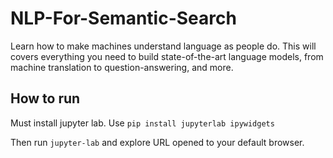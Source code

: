 # NLP-For-Semantic-Search
Learn how to make machines understand language as people do. This will covers everything you need to build state-of-the-art language models, from machine translation to question-answering, and more.

## How to run
Must install jupyter lab. Use `pip install jupyterlab ipywidgets`

Then run `jupyter-lab` and explore URL opened to your default browser.
